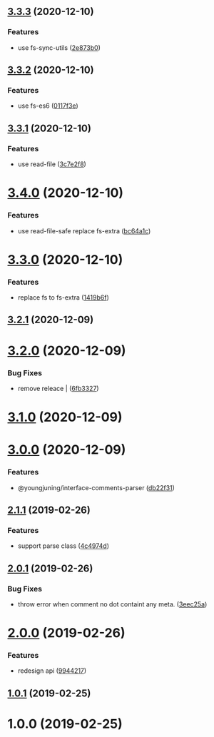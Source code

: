 ## [3.3.3](https://github.com/youngjuning/interface-comments-parser/compare/v3.3.2...v3.3.3) (2020-12-10)


### Features

* use fs-sync-utils ([2e873b0](https://github.com/youngjuning/interface-comments-parser/commit/2e873b0b1375c0f3e80b44ad09c9b78d1522a1eb))



## [3.3.2](https://github.com/youngjuning/interface-comments-parser/compare/v3.3.1...v3.3.2) (2020-12-10)


### Features

* use fs-es6 ([0117f3e](https://github.com/youngjuning/interface-comments-parser/commit/0117f3ec7a814f515d7ef8d1784955fb6ab50e4b))



## [3.3.1](https://github.com/youngjuning/interface-comments-parser/compare/v3.4.0...v3.3.1) (2020-12-10)


### Features

* use read-file ([3c7e2f8](https://github.com/youngjuning/interface-comments-parser/commit/3c7e2f80782514129b050ed2c6e090df8c07156b))



# [3.4.0](https://github.com/youngjuning/interface-comments-parser/compare/v3.3.0...v3.4.0) (2020-12-10)


### Features

* use read-file-safe replace fs-extra ([bc64a1c](https://github.com/youngjuning/interface-comments-parser/commit/bc64a1c418173904df1bd0625a19b8153b077ace))



# [3.3.0](https://github.com/youngjuning/interface-comments-parser/compare/v3.2.1...v3.3.0) (2020-12-10)


### Features

* replace fs to fs-extra ([1419b6f](https://github.com/youngjuning/interface-comments-parser/commit/1419b6f126228dd4257db4b373b05505af4d1030))



## [3.2.1](https://github.com/youngjuning/interface-comments-parser/compare/v3.2.0...v3.2.1) (2020-12-09)



# [3.2.0](https://github.com/youngjuning/interface-comments-parser/compare/v3.1.0...v3.2.0) (2020-12-09)


### Bug Fixes

* remove releace | ([6fb3327](https://github.com/youngjuning/interface-comments-parser/commit/6fb332715034e7bb12eb78080b7a9e4f8e31b319))



# [3.1.0](https://github.com/youngjuning/interface-comments-parser/compare/v3.0.0...v3.1.0) (2020-12-09)



# [3.0.0](https://github.com/youngjuning/interface-comments-parser/compare/v2.1.1...v3.0.0) (2020-12-09)


### Features

* @youngjuning/interface-comments-parser ([db22f31](https://github.com/youngjuning/interface-comments-parser/commit/db22f3112918ebb9de7460d81704410091372e80))



## [2.1.1](https://github.com/youngjuning/interface-comments-parser/compare/v2.0.1...v2.1.1) (2019-02-26)


### Features

* support parse class ([4c4974d](https://github.com/youngjuning/interface-comments-parser/commit/4c4974d02925c6b807a1f7cf6b781f164b3c98af))



## [2.0.1](https://github.com/youngjuning/interface-comments-parser/compare/v2.0.0...v2.0.1) (2019-02-26)


### Bug Fixes

* throw error when comment no dot containt any meta. ([3eec25a](https://github.com/youngjuning/interface-comments-parser/commit/3eec25a8fd5e940853e06b9f5458bca23172308b))



# [2.0.0](https://github.com/youngjuning/interface-comments-parser/compare/v1.0.1...v2.0.0) (2019-02-26)


### Features

* redesign api ([9944217](https://github.com/youngjuning/interface-comments-parser/commit/994421740e2638abe152c041391be2668f3d62ff))



## [1.0.1](https://github.com/youngjuning/interface-comments-parser/compare/v1.0.0...v1.0.1) (2019-02-25)



# 1.0.0 (2019-02-25)




